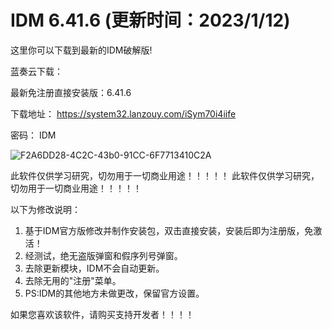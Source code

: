 # IDM 6.41.6 (更新时间：2023/1/12)
这里你可以下载到最新的IDM破解版!

蓝奏云下载：

最新免注册直接安装版：6.41.6

下载地址： https://system32.lanzouy.com/iSym70i4iife

密码：
IDM

![F2A6DD28-4C2C-43b0-91CC-6F7713410C2A](https://www.imageoss.com/images/2022/11/28/6413926b33137b1403f4.png)

此软件仅供学习研究，切勿用于一切商业用途！！！！！
此软件仅供学习研究，切勿用于一切商业用途！！！！！

以下为修改说明：
1. 基于IDM官方版修改并制作安装包，双击直接安装，安装后即为注册版，免激活！
2. 经测试，绝无盗版弹窗和假序列号弹窗。
3. 去除更新模块，IDM不会自动更新。
4. 去除无用的"注册"菜单。
5. PS:IDM的其他地方未做更改，保留官方设置。

如果您喜欢该软件，请购买支持开发者！！！！

